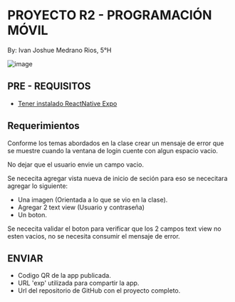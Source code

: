 # PROYECTO R2 - PROGRAMACIÓN MÓVIL

By: Ivan Joshue Medrano Rios, 5°H

![image](https://blog.wildix.com/wp-content/uploads/2020/06/react-logo.jpg)

## PRE - REQUISITOS

- [Tener instalado ReactNative Expo](https://reactnative.dev/docs/environment-setup)

## Requerimientos 

Conforme los temas abordados en la clase crear un mensaje de error que se muestre cuando la ventana de login cuente con algun espacio vacio.

No dejar que el usuario envie un campo vacio.

Se nececita agregar vista nueva de inicio de seción para eso se nececitara agregar lo siguiente:

- Una imagen (Orientada a lo que se vio en la clase).
- Agregar 2 text view (Usuario y contraseña) 
- Un boton.

Se nececita validar el boton para verificar que los 2 campos text view no esten vacios, no se necesita consumir el mensaje de error.

## ENVIAR

- Codigo QR de la app publicada.
- URL 'exp' utilizada para compartir la app.
- Url del repositorio de GitHub con el proyecto completo.

